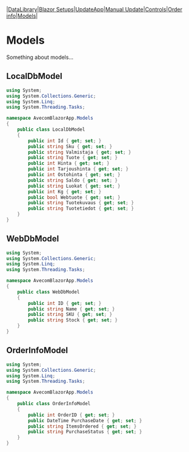 |[DataLibrary](datalibrary.md)|[Blazor Setups](setups.md)|[UpdateApp](updateapp.md)|[Manual Update](manualupdate.md)|[Controls](controls.md)|[Order info](orderinfo.md)|[Models](models.md)|

# Models

Something about models...

## LocalDbModel
```csharp
using System;
using System.Collections.Generic;
using System.Linq;
using System.Threading.Tasks;

namespace AvecomBlazorApp.Models
{
    public class LocalDbModel
    {
        public int Id { get; set; }
        public string Sku { get; set; }
        public string Valmistaja { get; set; }
        public string Tuote { get; set; }
        public int Hinta { get; set; }
        public int Tarjoushinta { get; set; }
        public int Ostohinta { get; set; }
        public string Saldo { get; set; }
        public string Luokat { get; set; }
        public int Kg { get; set; }
        public bool Webtuote { get; set; }
        public string Tuotekuvaus { get; set; }
        public string Tuotetiedot { get; set; }
    }
}
```
## WebDbModel
```csharp
using System;
using System.Collections.Generic;
using System.Linq;
using System.Threading.Tasks;

namespace AvecomBlazorApp.Models
{
    public class WebDbModel
    {
        public int ID { get; set; }
        public string Name { get; set; }
        public string SKU { get; set; }
        public string Stock { get; set; }
    }
}
```
## OrderInfoModel
```csharp
using System;
using System.Collections.Generic;
using System.Linq;
using System.Threading.Tasks;

namespace AvecomBlazorApp.Models
{
    public class OrderInfoModel
    {
        public int OrderID { get; set; }
        public DateTime PurchaseDate { get; set; }
        public string ItemsOrdered { get; set; }
        public string PurchaseStatus { get; set; }
    }
}
```
